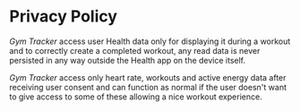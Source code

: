 # Privacy Policy
_Gym Tracker_ access user Health data only for displaying it during a workout and to correctly create a completed workout, any read data is never persisted in any way outside the Health app on the device itself.

_Gym Tracker_ access only heart rate, workouts and active energy data after receiving user consent and can function as normal if the user doesn't want to give access to some of these allowing a nice workout experience.
